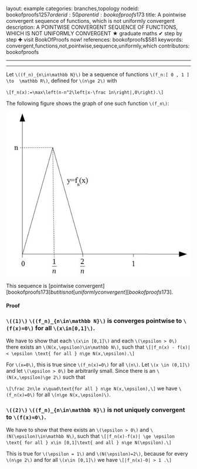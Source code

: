 layout: example
categories: branches,topology
nodeid: bookofproofs$1257
orderid: 50
parentid: bookofproofs$173
title: A pointwise convergent sequence of functions, which is not uniformly convergent
description: A POINTWISE CONVERGENT SEQUENCE OF FUNCTIONS, WHICH IS NOT UNIFORMLY CONVERGENT &#9733; graduate maths &#10004; step by step &#10010; visit BookOfProofs now!
references: bookofproofs$581
keywords: convergent,functions,not,pointwise,sequence,uniformly,which
contributors: bookofproofs

---


---

Let `\((f_n)_{n\in\mathbb N}\)` be a sequence of functions `\(f_n:[ 0 , 1 ]   \to  \mathbb R\)`, defined for `\(n\ge 2\)` with 

`\[f_n(x):=\max\left(n-n^2\left|x-\frac 1n\right|,0\right).\]`

The following figure shows the graph of one such function `\(f_n\)`: 



![pointwise](https://github.com/bookofproofs/bookofproofs.github.io/blob/main/_sources/_assets/images/examples/pointwise.jpg?raw=true)


This sequence is [pointwise convergent][bookofproofs$173] but it is not [uniformly convergent][bookofproofs$173].

#### Proof


### `\((1)\)` `\((f_n)_{n\in\mathbb N}\)` is converges pointwise to `\(f(x)=0\)` for all `\(x\in[0,1]\)`. 

We have to show that each `\(x\in [0,1]\)` and each `\(\epsilon > 0\)` there exists an `\(N(x,\epsilon)\in\mathbb N\)`, such that
`\[|f_n(x) - f(x)| < \epsilon \text{ for all } n\ge N(x,\epsilon).\]`

For `\(x=0\)`, this is true since `\(f_n(x)=0\)` for all `\(n\)`. Let `\(x \in (0,1]\)` and let `\(\epsilon > 0\)` be arbitrarily small. Since there is an `\(N(x,\epsilon)\ge 2\)` such that 

`\[\frac 2n\le x\quad\text{for all } n\ge N(x,\epsilon),\]`
we have `\(f_n(x)=0\)` for all `\(n\ge N(x,\epsilon)\)`. 

### `\((2)\)` `\((f_n)_{n\in\mathbb N}\)` is not uniquely convergent to `\(f(x)=0\)`.

We have to show that there exists an `\(\epsilon > 0\)` and  `\(N(\epsilon)\in\mathbb N\)`, such that 
`\[|f_n(x)-f(x)| \ge \epsilon \text{ for all } x\in [0,1]\text{ and all } n\ge N(\epsilon).\]`

This is true for `\(\epsilon = 1\)` and `\(N(\epsilon)=2\)`, because for every `\(n\ge 2\)` and for all `\(x\in [0,1]\)` we have
`\[|f_n(x)-0| > 1 .\]`
